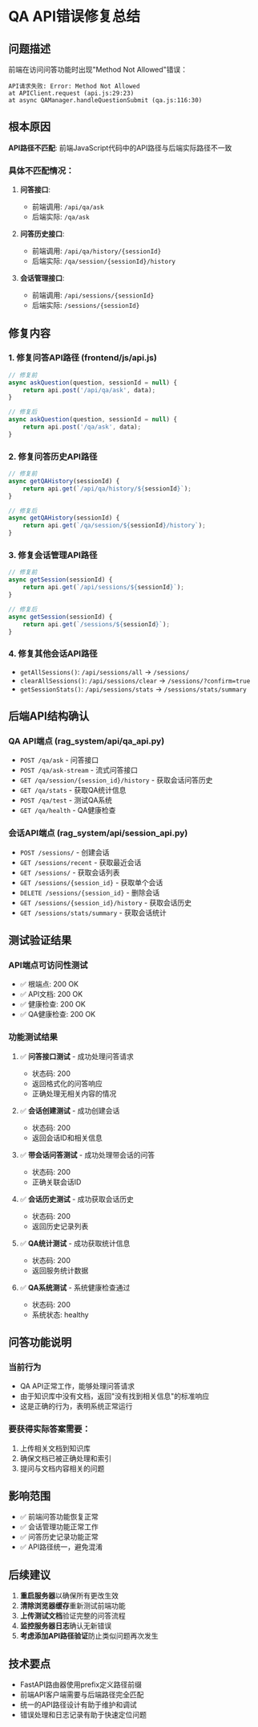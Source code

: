 # QA API错误修复总结

## 问题描述
前端在访问问答功能时出现"Method Not Allowed"错误：
```
API请求失败: Error: Method Not Allowed
at APIClient.request (api.js:29:23)
at async QAManager.handleQuestionSubmit (qa.js:116:30)
```

## 根本原因
**API路径不匹配**: 前端JavaScript代码中的API路径与后端实际路径不一致

### 具体不匹配情况：
1. **问答接口**:
   - 前端调用: `/api/qa/ask`
   - 后端实际: `/qa/ask`

2. **问答历史接口**:
   - 前端调用: `/api/qa/history/{sessionId}`
   - 后端实际: `/qa/session/{sessionId}/history`

3. **会话管理接口**:
   - 前端调用: `/api/sessions/{sessionId}`
   - 后端实际: `/sessions/{sessionId}`

## 修复内容

### 1. 修复问答API路径 (frontend/js/api.js)
```javascript
// 修复前
async askQuestion(question, sessionId = null) {
    return api.post('/api/qa/ask', data);
}

// 修复后
async askQuestion(question, sessionId = null) {
    return api.post('/qa/ask', data);
}
```

### 2. 修复问答历史API路径
```javascript
// 修复前
async getQAHistory(sessionId) {
    return api.get(`/api/qa/history/${sessionId}`);
}

// 修复后
async getQAHistory(sessionId) {
    return api.get(`/qa/session/${sessionId}/history`);
}
```

### 3. 修复会话管理API路径
```javascript
// 修复前
async getSession(sessionId) {
    return api.get(`/api/sessions/${sessionId}`);
}

// 修复后
async getSession(sessionId) {
    return api.get(`/sessions/${sessionId}`);
}
```

### 4. 修复其他会话API路径
- `getAllSessions()`: `/api/sessions/all` → `/sessions/`
- `clearAllSessions()`: `/api/sessions/clear` → `/sessions/?confirm=true`
- `getSessionStats()`: `/api/sessions/stats` → `/sessions/stats/summary`

## 后端API结构确认

### QA API端点 (rag_system/api/qa_api.py)
- `POST /qa/ask` - 问答接口
- `POST /qa/ask-stream` - 流式问答接口
- `GET /qa/session/{session_id}/history` - 获取会话问答历史
- `GET /qa/stats` - 获取QA统计信息
- `POST /qa/test` - 测试QA系统
- `GET /qa/health` - QA健康检查

### 会话API端点 (rag_system/api/session_api.py)
- `POST /sessions/` - 创建会话
- `GET /sessions/recent` - 获取最近会话
- `GET /sessions/` - 获取会话列表
- `GET /sessions/{session_id}` - 获取单个会话
- `DELETE /sessions/{session_id}` - 删除会话
- `GET /sessions/{session_id}/history` - 获取会话历史
- `GET /sessions/stats/summary` - 获取会话统计

## 测试验证结果

### API端点可访问性测试
- ✅ 根端点: 200 OK
- ✅ API文档: 200 OK
- ✅ 健康检查: 200 OK
- ✅ QA健康检查: 200 OK

### 功能测试结果
1. ✅ **问答接口测试** - 成功处理问答请求
   - 状态码: 200
   - 返回格式化的问答响应
   - 正确处理无相关内容的情况

2. ✅ **会话创建测试** - 成功创建会话
   - 状态码: 200
   - 返回会话ID和相关信息

3. ✅ **带会话问答测试** - 成功处理带会话的问答
   - 状态码: 200
   - 正确关联会话ID

4. ✅ **会话历史测试** - 成功获取会话历史
   - 状态码: 200
   - 返回历史记录列表

5. ✅ **QA统计测试** - 成功获取统计信息
   - 状态码: 200
   - 返回服务统计数据

6. ✅ **QA系统测试** - 系统健康检查通过
   - 状态码: 200
   - 系统状态: healthy

## 问答功能说明

### 当前行为
- QA API正常工作，能够处理问答请求
- 由于知识库中没有文档，返回"没有找到相关信息"的标准响应
- 这是正确的行为，表明系统正常运行

### 要获得实际答案需要：
1. 上传相关文档到知识库
2. 确保文档已被正确处理和索引
3. 提问与文档内容相关的问题

## 影响范围
- ✅ 前端问答功能恢复正常
- ✅ 会话管理功能正常工作
- ✅ 问答历史记录功能正常
- ✅ API路径统一，避免混淆

## 后续建议
1. **重启服务器**以确保所有更改生效
2. **清除浏览器缓存**重新测试前端功能
3. **上传测试文档**验证完整的问答流程
4. **监控服务器日志**确认无新错误
5. **考虑添加API路径验证**防止类似问题再次发生

## 技术要点
- FastAPI路由器使用prefix定义路径前缀
- 前端API客户端需要与后端路径完全匹配
- 统一的API路径设计有助于维护和调试
- 错误处理和日志记录有助于快速定位问题